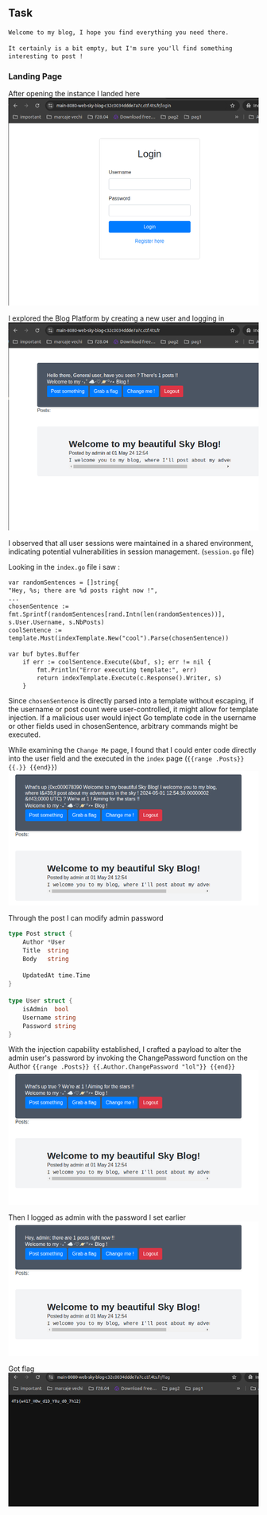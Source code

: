 ## Task

```
Welcome to my blog, I hope you find everything you need there.

It certainly is a bit empty, but I'm sure you'll find something interesting to post !
```

### Landing Page
After opening the instance I landed here
![img_3.png](img_3.png)

I explored the Blog Platform
by creating a new user and logging in
![img_4.png](img_4.png)

I observed that all user sessions were maintained 
in a shared environment, indicating potential 
vulnerabilities in session management. (`session.go` file)

Looking in the `index.go` file i saw :

```
var randomSentences = []string{
"Hey, %s; there are %d posts right now !",
...
chosenSentence := fmt.Sprintf(randomSentences[rand.Intn(len(randomSentences))], s.User.Username, s.NbPosts)
coolSentence := template.Must(indexTemplate.New("cool").Parse(chosenSentence))

var buf bytes.Buffer
	if err := coolSentence.Execute(&buf, s); err != nil {
		fmt.Println("Error executing template:", err)
		return indexTemplate.Execute(c.Response().Writer, s)
	}
```
Since `chosenSentence` is directly parsed into a template without escaping,
if the username or post count were user-controlled,
it might allow for template injection. If a malicious user would inject Go 
template code in the username or other fields used in chosenSentence, 
arbitrary commands might be executed.

While examining the `Change Me` page, I found that I could enter code directly into the user 
field and the executed in the `index` page
(`{{range .Posts}} {{.}} {{end}}`)
![img_5.png](img_5.png)

Through the post I can modify admin password
```go
type Post struct {
    Author *User
    Title  string
    Body   string
    
    UpdatedAt time.Time
}

type User struct {
	isAdmin  bool
	Username string
	Password string
}
```

With the injection capability established, I crafted a payload to alter 
the admin user's password by invoking the ChangePassword function on the Author
`{{range .Posts}} {{.Author.ChangePassword "lol"}} {{end}}`
![img_6.png](img_6.png)

Then I logged as admin with the password I set earlier
![img_7.png](img_7.png)

Got flag
![img_8.png](img_8.png)
